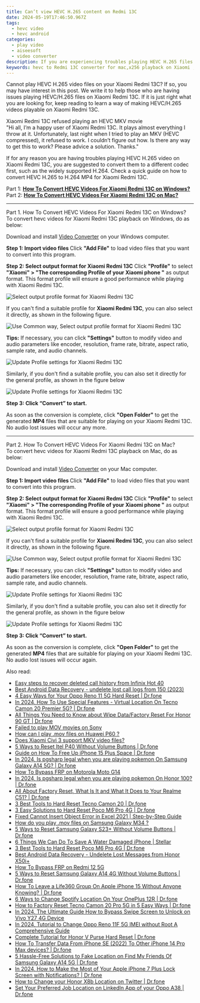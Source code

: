 ```yaml
---
title: Can’t view HEVC H.265 content on Redmi 13C
date: 2024-05-19T17:46:50.967Z
tags: 
  - hevc video
  - hevc android
categories: 
  - play video
  - aiseesoft
  - video converter
description: If you are experiencing troubles playing HEVC H.265 files on Xiaomi Redmi 13C, you may wish to read this article. It explains a solution to get Xiaomi Redmi 13C playing HEVC H.265 media beautifully.
keywords: hevc to Redmi 13C converter for mac,x256 playback on Xiaomi ,convert hevc for Xiaomi ,play h.265 media on Xiaomi Redmi 13C,hevc to Redmi 13C converter for windows,hevc video android,video to hevc converter for android,h265 to h264 converter android,convert 4k video to 1080p android,how to convert hevc into h264 on android,hevc to mp4 video converter for android,hevc codec vlc android
---
```



<div class="atpl-content atpl-for-aiseesoft-video-converter play-hevc-video-on-android">

<div class="atpl-post-description-part-1">
<div class="tpl-content-sub-paragraph-normal">
  <p>
    Cannot play HEVC H.265 video files on your Xiaomi Redmi 13C? If so, you may have interest in this post. We write it to help those who are having issues playing HEVC/H.265 files on Xiaomi Redmi 13C. If it is just right what you are looking for, keep reading to learn a way of making HEVC/H.265 videos playable on Xiaomi Redmi 13C.
  </p>
</div>
</div>

<div class="atpl-post-device-model-description">

</div>



<div class="atpl-post-description-part-2">
<div class="tpl-content-sub-paragraph-title">
    Xiaomi Redmi 13C refused playing an HEVC MKV movie
</div>
<div class="tpl-content-sub-paragraph-question">
    "Hi all, I’m a happy user of Xiaomi Redmi 13C. It plays almost everything I throw at it. Unfortunately, last night when I tried to play an MKV (HEVC compressed), it refused to work. I couldn’t figure out how. Is there any way to get this to work? Please advice a solution. Thanks."
</div>
<div class="tpl-content-sub-paragraph-content">
  <p>
    If for any reason you are having troubles playing HEVC H.265 video on Xiaomi Redmi 13C, you are suggested to convert them to a different codec first, such as the widely supported H.264. Check a quick guide on how to convert HEVC H.265 to H.264 MP4 for Xiaomi Redmi 13C.
  </p>
</div>
</div>


Part 1: <strong><a href="#p1">How To Convert HEVC Videos For Xiaomi Redmi 13C on Windows?</a></strong>
Part 2: <strong><a href="#p2">How To Convert HEVC Videos For Xiaomi Redmi 13C on Mac?</a></strong>



<!-- Part 1 -->
<a id="p1" name="p1" ></a><hr>

<div class="atpl-step-part-style">Part 1. How To Convert HEVC Videos For Xiaomi Redmi 13C on Windows?</div>
To convert hevc videos for Xiaomi Redmi 13C playback on Windows, do as below:

Download and install <a class="atpl-step-content-a-style" href="https://tools.techidaily.com/aiseesoft-total-video-converter/" >Video Converter</a> on your Windows computer.

<strong>Step 1: Import video files </strong>
Click <b>"Add File"</b> to load video files that you want to convert into this program.

<strong>Step 2: Select output format for Xiaomi Redmi 13C</strong>
Click <b>"Profile"</b> to select <b>"Xiaomi" > "The corresponding Profile of your Xiaomi phone "</b> as output format. This format profile will ensure a good performance while playing with Xiaomi Redmi 13C.

<img src="https://tools.techidaily.com/images/apps/aiseesoft/video-converter/devices/xiaomi/fv.mp4/win/profile.png" class="atpl-imgstyle" alt="Select output profile format for Xiaomi Redmi 13C" />

If you can't find a suitable profile for **Xiaomi Redmi 13C**, you can also select it directly, as shown in the following figure.

<img src="https://tools.techidaily.com/images/apps/aiseesoft/video-converter/devices/common_android/fv.mp4/win/profile.png" class="atpl-imgstyle" alt="Use Common way, Select output profile format for Xiaomi Redmi 13C" />

<strong>Tips:</strong>
If necessary, you can click <b>"Settings"</b> button to modify video and audio parameters like encoder, resolution, frame rate, bitrate, aspect ratio, sample rate, and audio channels. 

<img src="https://tools.techidaily.com/images/apps/aiseesoft/video-converter/devices/xiaomi/fv.mp4/win/settings.png" class="atpl-imgstyle"  alt="Update Profile settings for Xiaomi Redmi 13C" />

Similarly, if you don't find a suitable profile, you can also set it directly for the general profile, as shown in the figure below

<img src="https://tools.techidaily.com/images/apps/aiseesoft/video-converter/devices/common_android/fv.mp4/win/settings.png" class="atpl-imgstyle"  alt="Update Profile settings for Xiaomi Redmi 13C" />

<strong>Step 3: Click “Convert” to start.</strong>

As soon as the conversion is complete, click <b>"Open Folder"</b> to get the generated <b>MP4</b> files that are suitable for playing on your Xiaomi Redmi 13C. No audio lost issues will occur any more.

<!-- Part 2 -->
<a id="p2" name="p2"></a><hr>

<div class="atpl-step-part-style">Part 2. How To Convert HEVC Videos For Xiaomi Redmi 13C on Mac?</div>
To convert hevc videos for Xiaomi Redmi 13C playback on Mac, do as below:

Download and install <a class="atpl-step-content-a-style" href="https://tools.techidaily.com/aiseesoft-total-video-converter/" >Video Converter</a> on your Mac computer.

<strong>Step 1: Import video files </strong>
Click <b>"Add File"</b> to load video files that you want to convert into this program.

<strong>Step 2: Select output format for Xiaomi Redmi 13C</strong>
Click <b>"Profile"</b> to select <b>"Xiaomi" > "The corresponding Profile of your Xiaomi phone "</b> as output format. This format profile will ensure a good performance while playing with Xiaomi Redmi 13C.

<img src="https://tools.techidaily.com/images/apps/aiseesoft/video-converter/devices/xiaomi/fv.mp4/mac/profile.png" class="atpl-imgstyle" alt="Select output profile format for Xiaomi Redmi 13C" />

If you can't find a suitable profile for **Xiaomi Redmi 13C**, you can also select it directly, as shown in the following figure.

<img src="https://tools.techidaily.com/images/apps/aiseesoft/video-converter/devices/common_android/fv.mp4/mac/profile.png" class="atpl-imgstyle" alt="Use Common way, Select output profile format for Xiaomi Redmi 13C" />

<strong>Tips:</strong>
If necessary, you can click <b>"Settings"</b> button to modify video and audio parameters like encoder, resolution, frame rate, bitrate, aspect ratio, sample rate, and audio channels. 

<img src="https://tools.techidaily.com/images/apps/aiseesoft/video-converter/devices/xiaomi/fv.mp4/mac/settings.png" class="atpl-imgstyle"  alt="Update Profile settings for Xiaomi Redmi 13C" />

Similarly, if you don't find a suitable profile, you can also set it directly for the general profile, as shown in the figure below

<img src="https://tools.techidaily.com/images/apps/aiseesoft/video-converter/devices/common_android/fv.mp4/win/settings.png" class="atpl-imgstyle"  alt="Update Profile settings for Xiaomi Redmi 13C" />

<strong>Step 3: Click “Convert” to start.</strong>

As soon as the conversion is complete, click <b>"Open Folder"</b> to get the generated <b>MP4</b> files that are suitable for playing on your Xiaomi Redmi 13C. No audio lost issues will occur again.


<ins class="adsbygoogle"
     style="display:block"
     data-ad-client="ca-pub-7571918770474297"
     data-ad-slot="8358498916"
     data-ad-format="auto"
     data-full-width-responsive="true"></ins>


</div>
<ins class="adsbygoogle"
    style="display:block"
    data-ad-format="autorelaxed"
    data-ad-client="ca-pub-7571918770474297"
    data-ad-slot="1223367746"></ins>

<span class="atpl-alsoreadstyle">Also read:</span>
<div><ul>
<li><a href="https://phone-solutions.techidaily.com/easy-steps-to-recover-deleted-call-history-from-infinix-hot-40-by-fonelab-android-recover-call-logs/"><u>Easy steps to recover deleted call history from Infinix Hot 40</u></a></li>
<li><a href="https://phone-solutions.techidaily.com/best-android-data-recovery-undelete-lost-call-logs-from-150-2023-by-fonelab-android-recover-call-logs/"><u>Best Android Data Recovery - undelete lost call logs from 150 (2023)</u></a></li>
<li><a href="https://phone-solutions.techidaily.com/4-easy-ways-for-your-oppo-reno-11-5g-hard-reset-drfone-by-drfone-reset-android-reset-android/"><u>4 Easy Ways for Your Oppo Reno 11 5G Hard Reset | Dr.fone</u></a></li>
<li><a href="https://phone-solutions.techidaily.com/in-2024-how-to-use-special-features-virtual-location-on-tecno-camon-20-premier-5g-drfone-by-drfone-virtual-android/"><u>In 2024, How To Use Special Features - Virtual Location On Tecno Camon 20 Premier 5G? | Dr.fone</u></a></li>
<li><a href="https://phone-solutions.techidaily.com/all-things-you-need-to-know-about-wipe-datafactory-reset-for-honor-90-gt-drfone-by-drfone-reset-android-reset-android/"><u>All Things You Need to Know about Wipe Data/Factory Reset For Honor 90 GT | Dr.fone</u></a></li>
<li><a href="https://phone-solutions.techidaily.com/failed-to-play-mov-movies-on-sony-by-aiseesoft-video-converter-play-mov-on-android/"><u>Failed to play MOV movies on Sony</u></a></li>
<li><a href="https://phone-solutions.techidaily.com/how-can-i-play-mov-files-on-huawei-p60-by-aiseesoft-video-converter-play-mov-on-android/"><u>How can I play .mov files on Huawei P60 ?</u></a></li>
<li><a href="https://phone-solutions.techidaily.com/does-xiaomi-civi-3-support-mkv-video-files-by-aiseesoft-video-converter-play-mkv-on-android/"><u>Does Xiaomi Civi 3 support MKV video files?</u></a></li>
<li><a href="https://phone-solutions.techidaily.com/5-ways-to-reset-itel-p40-without-volume-buttons-drfone-by-drfone-reset-android-reset-android/"><u>5 Ways to Reset Itel P40 Without Volume Buttons | Dr.fone</u></a></li>
<li><a href="https://phone-solutions.techidaily.com/guide-on-how-to-free-up-iphone-15-plus-space-drfone-by-drfone-ios-full-data-eraser-ios-full-data-eraser/"><u>Guide on How To Free Up iPhone 15 Plus Space | Dr.fone</u></a></li>
<li><a href="https://phone-solutions.techidaily.com/in-2024-is-pgsharp-legal-when-you-are-playing-pokemon-on-samsung-galaxy-a14-5g-drfone-by-drfone-virtual-android/"><u>In 2024, Is pgsharp legal when you are playing pokemon On Samsung Galaxy A14 5G? | Dr.fone</u></a></li>
<li><a href="https://phone-solutions.techidaily.com/how-to-bypass-frp-on-motorola-moto-g14-by-drfone-android-unlock-remove-google-frp/"><u>How To Bypass FRP on Motorola Moto G14</u></a></li>
<li><a href="https://phone-solutions.techidaily.com/in-2024-is-pgsharp-legal-when-you-are-playing-pokemon-on-honor-100-drfone-by-drfone-virtual-android/"><u>In 2024, Is pgsharp legal when you are playing pokemon On Honor 100? | Dr.fone</u></a></li>
<li><a href="https://phone-solutions.techidaily.com/all-about-factory-reset-what-is-it-and-what-it-does-to-your-realme-c51-drfone-by-drfone-reset-android-reset-android/"><u>All About Factory Reset, What Is It and What It Does to Your Realme C51? | Dr.fone</u></a></li>
<li><a href="https://phone-solutions.techidaily.com/3-best-tools-to-hard-reset-tecno-camon-20-drfone-by-drfone-reset-android-reset-android/"><u>3 Best Tools to Hard Reset Tecno Camon 20 | Dr.fone</u></a></li>
<li><a href="https://phone-solutions.techidaily.com/3-easy-solutions-to-hard-reset-poco-m6-pro-4g-drfone-by-drfone-reset-android-reset-android/"><u>3 Easy Solutions to Hard Reset Poco M6 Pro 4G | Dr.fone</u></a></li>
<li><a href="https://phone-solutions.techidaily.com/fixed-cannot-insert-object-error-in-excel-2021-step-by-step-guide-by-stellar-guide/"><u>Fixed Cannot Insert Object Error in Excel 2021 | Step-by-Step Guide</u></a></li>
<li><a href="https://phone-solutions.techidaily.com/how-do-you-play-mov-files-on-samsung-galaxy-m34-by-aiseesoft-video-converter-play-mov-on-android/"><u>How do you play .mov files on Samsung Galaxy M34 ?</u></a></li>
<li><a href="https://phone-solutions.techidaily.com/5-ways-to-reset-samsung-galaxy-s23plus-without-volume-buttons-drfone-by-drfone-reset-android-reset-android/"><u>5 Ways to Reset Samsung Galaxy S23+ Without Volume Buttons | Dr.fone</u></a></li>
<li><a href="https://phone-solutions.techidaily.com/6-things-we-can-do-to-save-a-water-damaged-iphone-stellar-by-stellar-data-recovery-ios-iphone-data-recovery/"><u>6 Things We Can Do To Save A Water Damaged iPhone | Stellar</u></a></li>
<li><a href="https://phone-solutions.techidaily.com/3-best-tools-to-hard-reset-poco-m6-pro-4g-drfone-by-drfone-reset-android-reset-android/"><u>3 Best Tools to Hard Reset Poco M6 Pro 4G | Dr.fone</u></a></li>
<li><a href="https://phone-solutions.techidaily.com/best-android-data-recovery-undelete-lost-messages-from-honor-x50iplus-by-fonelab-android-recover-messages/"><u>Best Android Data Recovery - Undelete Lost Messages from Honor X50i+</u></a></li>
<li><a href="https://phone-solutions.techidaily.com/how-to-bypass-frp-on-redmi-12-5g-by-drfone-android-unlock-remove-google-frp/"><u>How To Bypass FRP on Redmi 12 5G</u></a></li>
<li><a href="https://phone-solutions.techidaily.com/5-ways-to-reset-samsung-galaxy-a14-4g-without-volume-buttons-drfone-by-drfone-reset-android-reset-android/"><u>5 Ways to Reset Samsung Galaxy A14 4G Without Volume Buttons | Dr.fone</u></a></li>
<li><a href="https://location-social.techidaily.com/how-to-leave-a-life360-group-on-apple-iphone-15-without-anyone-knowing-drfone-by-drfone-virtual-ios/"><u>How To Leave a Life360 Group On Apple iPhone 15 Without Anyone Knowing? | Dr.fone</u></a></li>
<li><a href="https://location-fake.techidaily.com/6-ways-to-change-spotify-location-on-your-oneplus-12r-drfone-by-drfone-virtual-android/"><u>6 Ways to Change Spotify Location On Your OnePlus 12R | Dr.fone</u></a></li>
<li><a href="https://techidaily.com/how-to-factory-reset-tecno-camon-20-pro-5g-in-5-easy-ways-drfone-by-drfone-reset-android-reset-android/"><u>How to Factory Reset Tecno Camon 20 Pro 5G in 5 Easy Ways | Dr.fone</u></a></li>
<li><a href="https://android-unlock.techidaily.com/in-2024-the-ultimate-guide-how-to-bypass-swipe-screen-to-unlock-on-vivo-y27-4g-device-by-drfone-android/"><u>In 2024, The Ultimate Guide How to Bypass Swipe Screen to Unlock on Vivo Y27 4G Device</u></a></li>
<li><a href="https://sim-unlock.techidaily.com/in-2024-tutorial-to-change-oppo-reno-11f-5g-imei-without-root-a-comprehensive-guide-by-drfone-android/"><u>In 2024, Tutorial to Change Oppo Reno 11F 5G IMEI without Root A Comprehensive Guide</u></a></li>
<li><a href="https://techidaily.com/complete-tutorial-for-honor-v-purse-hard-reset-drfone-by-drfone-reset-android-reset-android/"><u>Complete Tutorial for Honor V Purse Hard Reset | Dr.fone</u></a></li>
<li><a href="https://review-topics.techidaily.com/how-to-transfer-data-from-iphone-se-2022-to-other-iphone-14-pro-max-devices-drfone-by-drfone-transfer-data-from-ios-transfer-data-from-ios/"><u>How To Transfer Data From iPhone SE (2022) To Other iPhone 14 Pro Max devices? | Dr.fone</u></a></li>
<li><a href="https://location-fake.techidaily.com/5-hassle-free-solutions-to-fake-location-on-find-my-friends-of-samsung-galaxy-a14-5g-drfone-by-drfone-virtual-android/"><u>5 Hassle-Free Solutions to Fake Location on Find My Friends Of Samsung Galaxy A14 5G | Dr.fone</u></a></li>
<li><a href="https://iphone-unlock.techidaily.com/in-2024-how-to-make-the-most-of-your-apple-iphone-7-plus-lock-screen-with-notifications-drfone-by-drfone-ios/"><u>In 2024, How to Make the Most of Your Apple iPhone 7 Plus Lock Screen with Notifications? | Dr.fone</u></a></li>
<li><a href="https://location-social.techidaily.com/how-to-change-your-honor-x8b-location-on-twitter-drfone-by-drfone-virtual-android/"><u>How to Change your Honor X8b Location on Twitter | Dr.fone</u></a></li>
<li><a href="https://location-social.techidaily.com/set-your-preferred-job-location-on-linkedin-app-of-your-oppo-a38-drfone-by-drfone-virtual-android/"><u>Set Your Preferred Job Location on LinkedIn App of your Oppo A38 | Dr.fone</u></a></li>
</ul></div>


